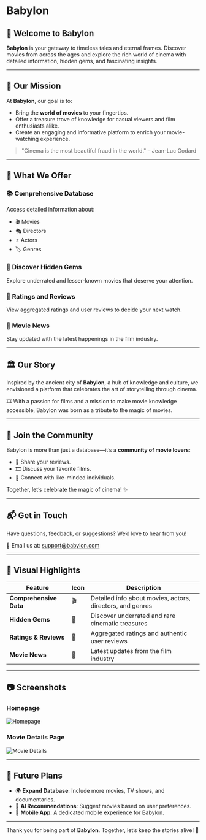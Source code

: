# Babylon

## 🌟 Welcome to Babylon

**Babylon** is your gateway to timeless tales and eternal frames. Discover movies from across the ages and explore the rich world of cinema with detailed information, hidden gems, and fascinating insights.

---

## 🎯 Our Mission

At **Babylon**, our goal is to:

-   Bring the **world of movies** to your fingertips.
-   Offer a treasure trove of knowledge for casual viewers and film enthusiasts alike.
-   Create an engaging and informative platform to enrich your movie-watching experience.

> "Cinema is the most beautiful fraud in the world." – Jean-Luc Godard

---

## 🎥 What We Offer

### 📚 **Comprehensive Database**

Access detailed information about:

-   🎬 Movies
-   🎭 Directors
-   ⭐ Actors
-   🏷️ Genres

### 💎 **Discover Hidden Gems**

Explore underrated and lesser-known movies that deserve your attention.

### 🌟 **Ratings and Reviews**

View aggregated ratings and user reviews to decide your next watch.

### 📰 **Movie News**

Stay updated with the latest happenings in the film industry.

---

## 🏛️ Our Story

Inspired by the ancient city of **Babylon**, a hub of knowledge and culture, we envisioned a platform that celebrates the art of storytelling through cinema.

🎞️ With a passion for films and a mission to make movie knowledge accessible, Babylon was born as a tribute to the magic of movies.

---

## 🤝 Join the Community

Babylon is more than just a database—it’s a **community of movie lovers**:

-   💬 Share your reviews.
-   🎞️ Discuss your favorite films.
-   👥 Connect with like-minded individuals.

Together, let’s celebrate the magic of cinema! ✨

---

## 📬 Get in Touch

Have questions, feedback, or suggestions? We’d love to hear from you!

📧 Email us at: [support@babylon.com](mailto:support@babylon.com)

---

## 🎨 Visual Highlights

| Feature                | Icon | Description                                               |
| ---------------------- | ---- | --------------------------------------------------------- |
| **Comprehensive Data** | 🎬   | Detailed info about movies, actors, directors, and genres |
| **Hidden Gems**        | 💎   | Discover underrated and rare cinematic treasures          |
| **Ratings & Reviews**  | 🌟   | Aggregated ratings and authentic user reviews             |
| **Movie News**         | 📰   | Latest updates from the film industry                     |

---

## 📷 Screenshots

### Homepage

![Homepage](https://via.placeholder.com/800x400 "Homepage of Babylon")

### Movie Details Page

![Movie Details](https://via.placeholder.com/800x400 "Detailed view of a movie")

---

## 🚀 Future Plans

-   🌍 **Expand Database**: Include more movies, TV shows, and documentaries.
-   🤖 **AI Recommendations**: Suggest movies based on user preferences.
-   📱 **Mobile App**: A dedicated mobile experience for Babylon.

---

Thank you for being part of **Babylon**. Together, let’s keep the stories alive! 🎥
